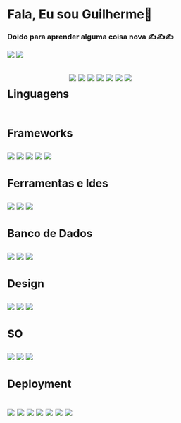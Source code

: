 <h1>Fala, Eu sou Guilherme👋️</h1>

<h3>Doido para aprender alguma coisa nova ✍️✍️✍️</h3>

<a href="https://www.linkedin.com/in/ant%C3%B4nio-guilherme-1b0244191/"><img src="https://img.shields.io/badge/Ant%C3%B4nio%20Guilherme%20-%230A66C2?logo=Linkedin&style=flat-square" /></a>
<a href="https://mail.google.com/mail/u/0/#inbox?compose=CllgCJNsvPhFcFdSjHMWNgSZqZhsgTKNLfMvMQsdpZlBJwdLNMjVgdShDRmWTrJqFpdbDdzWPmL"><img src="https://img.shields.io/badge/antonioguilhermeinfo@gmail.com-%23EA4335?logo=Gmail&style=flat-square&logoColor=white" /></a>

<h2>
<div id="techs">
    <div style="display:flex">
        <H3> Linguagens </H3>
        <div>
           <img src="https://img.shields.io/badge/GOLAND%20-%23E34F26?logo=goland&style=for-the-badge&logoColor=white">
           <img src="https://img.shields.io/badge/JavaScript-%23F7DF1E?logo=JavaScript&style=for-the-badge&logoColor=gray">
           <img src="https://img.shields.io/badge/TypeScript-%233178C6?logo=TypeScript&style=for-the-badge&logoColor=white">
           <img src="https://img.shields.io/badge/RUBY%205-%23F7DF1E?logo=ruby&style=for-the-badge&logoColor=white">
           <img src="https://img.shields.io/badge/PYTHON%203-%23E34F26?logo=python&style=for-the-badge&logoColor=white">
           <img src="https://img.shields.io/badge/DART%203-%23F7DF1E?logo=dart&style=for-the-badge&logoColor=white">
           <img src="https://img.shields.io/badge/SHELL%20SCRIPT%20-%23E34F26?logo=powershell&style=for-the-badge&logoColor=white">
        </div>
    </div>
     <H3> Frameworks </H3>
     <div>
        <img src="https://img.shields.io/badge/ReactJS-%2361DAFB?logo=React&style=for-the-badge&logoColor=black">
        <img src="https://img.shields.io/badge/NodeJS-%23339933?logo=Node.js&style=for-the-badge&logoColor=white">
        <img src="https://img.shields.io/badge/Flutter-%FFFFFF?logo=Flutter&style=for-the-badge&logoColor=white">
        <img src="https://img.shields.io/badge/RAILS%203-%23F7DF1E?logo=rubyonrails&style=for-the-badge&logoColor=white">
        <img src="https://img.shields.io/badge/VUE%203%20%20-%23E34F26?logo=vuedotjs&style=for-the-badge&logoColor=white"> 
     </div>
     <H3> Ferramentas e Ides </H3>
     <div>
       <img src="https://img.shields.io/badge/Vscode-%23007ACC?logo=VisualStudioCode&style=for-the-badge&logoColor=white">
       <img src="https://img.shields.io/badge/Insomnia-%235849BE?logo=Insomnia&style=for-the-badge&logoColor=white">
       <img src="https://img.shields.io/badge/POSTMAN%20%20%20-%23E34F26?logo=postman&style=for-the-badge&logoColor=white">
     </div>
      <H3> Banco de Dados </H3>
     <div>
       <img src="https://img.shields.io/badge/POSTGRES%20%20%20-%23007ACC?logo=postgresql&style=for-the-badge&logoColor=white">
       <img src="https://img.shields.io/badge/MYSQL%20%20%20-%23F7DF1E?logo=mysql&style=for-the-badge&logoColor=white">
       <img src="https://img.shields.io/badge/SQLITE%20%20%20-%23E34F26?logo=sqlite&style=for-the-badge&logoColor=white">
     </div>
     <H3> Design </H3>
     <div>
       <img src="https://img.shields.io/badge/FIGMA%203-%23E34F26?logo=figma&style=for-the-badge&logoColor=white">
       <img src="https://img.shields.io/badge/PHOTOSHOP%203-%23007ACC?logo=adobephotoshop&style=for-the-badge&logoColor=white">
       <img src="https://img.shields.io/badge/ILUSTRATOR%203-%23E34F26?logo=adobeillustrator&style=for-the-badge&logoColor=white">
     </div>
      <H3> SO </H3>
     <div>
       <img src="https://img.shields.io/badge/Linux-%23FCC624?logo=Linux&style=for-the-badge&logoColor=black">
       <img src="https://img.shields.io/badge/MAC%20OS%20-%23E34F26?logo=macos&style=for-the-badge&logoColor=white">
       <img src="https://img.shields.io/badge/WINDOWS%20OS%20-%23007ACC?logo=windows&style=for-the-badge&logoColor=white">       
     </div>
    <H3> Deployment <H3>
       <img src="https://img.shields.io/badge/AWS%20%20%20-%23E34F26?logo=amazonaws&style=for-the-badge&logoColor=white">
       <img src="https://img.shields.io/badge/HEROKU%20%20%20-%23007ACC?logo=heroku&style=for-the-badge&logoColor=white">
       <img src="https://img.shields.io/badge/DOCKER%20%20%20-%23E34F26?logo=docker&style=for-the-badge&logoColor=white">
       <img src="https://img.shields.io/badge/KUBERNETS%20%20%20-%23007ACC?logo=kubernetes&style=for-the-badge&logoColor=white">
       <img src="https://img.shields.io/badge/NGINX%20%20%20-%23E34F26?logo=nginx&style=for-the-badge&logoColor=white">  
       <img src="https://img.shields.io/badge/APPLE%20STORE%20-%23007ACC?logo=apple&style=for-the-badge&logoColor=white">
       <img src="https://img.shields.io/badge/GOOGLE%20PLAY%20-%23E34F26?logo=googleplay&style=for-the-badge&logoColor=white">         
</div>
</h2><br>
